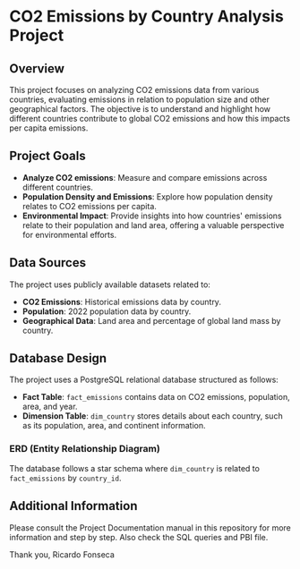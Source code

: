 # CO2 Emissions by Country Analysis Project

## Overview
This project focuses on analyzing CO2 emissions data from various countries, evaluating emissions in relation to population size and other geographical factors. The objective is to understand and highlight how different countries contribute to global CO2 emissions and how this impacts per capita emissions.

## Project Goals
- **Analyze CO2 emissions**: Measure and compare emissions across different countries.
- **Population Density and Emissions**: Explore how population density relates to CO2 emissions per capita.
- **Environmental Impact**: Provide insights into how countries' emissions relate to their population and land area, offering a valuable perspective for environmental efforts.

## Data Sources
The project uses publicly available datasets related to:
- **CO2 Emissions**: Historical emissions data by country.
- **Population**: 2022 population data by country.
- **Geographical Data**: Land area and percentage of global land mass by country.

## Database Design
The project uses a PostgreSQL relational database structured as follows:
- **Fact Table**: `fact_emissions` contains data on CO2 emissions, population, area, and year.
- **Dimension Table**: `dim_country` stores details about each country, such as its population, area, and continent information.
  
### ERD (Entity Relationship Diagram)
The database follows a star schema where `dim_country` is related to `fact_emissions` by `country_id`.

## Additional Information
Please consult the Project Documentation manual in this repository for more information and step by step.
Also check the SQL queries and PBI file.

Thank you,
Ricardo Fonseca
